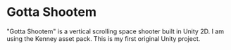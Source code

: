 # Gotta Shootem
"Gotta Shootem" is a vertical scrolling space shooter built in Unity 2D. I am
using the Kenney asset pack. This is my first original Unity project.
